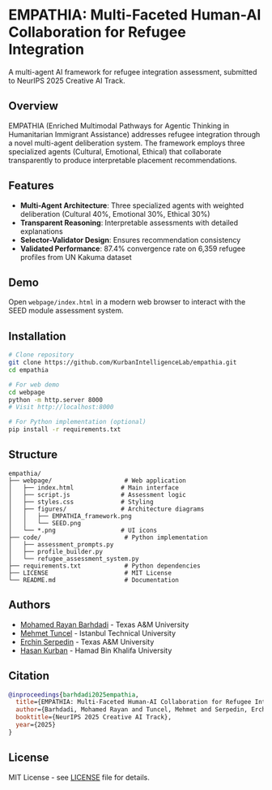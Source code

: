 # EMPATHIA: Multi-Faceted Human-AI Collaboration for Refugee Integration

A multi-agent AI framework for refugee integration assessment, submitted to NeurIPS 2025 Creative AI Track.

## Overview

EMPATHIA (Enriched Multimodal Pathways for Agentic Thinking in Humanitarian Immigrant Assistance) addresses refugee integration through a novel multi-agent deliberation system. The framework employs three specialized agents (Cultural, Emotional, Ethical) that collaborate transparently to produce interpretable placement recommendations.

## Features

- **Multi-Agent Architecture**: Three specialized agents with weighted deliberation (Cultural 40%, Emotional 30%, Ethical 30%)
- **Transparent Reasoning**: Interpretable assessments with detailed explanations
- **Selector-Validator Design**: Ensures recommendation consistency
- **Validated Performance**: 87.4% convergence rate on 6,359 refugee profiles from UN Kakuma dataset

## Demo

Open `webpage/index.html` in a modern web browser to interact with the SEED module assessment system.

## Installation

```bash
# Clone repository
git clone https://github.com/KurbanIntelligenceLab/empathia.git
cd empathia

# For web demo
cd webpage
python -m http.server 8000
# Visit http://localhost:8000

# For Python implementation (optional)
pip install -r requirements.txt
```

## Structure

```
empathia/
├── webpage/                    # Web application
│   ├── index.html             # Main interface
│   ├── script.js              # Assessment logic
│   ├── styles.css             # Styling
│   ├── figures/               # Architecture diagrams
│   │   ├── EMPATHIA_framework.png
│   │   └── SEED.png
│   └── *.png                  # UI icons
├── code/                       # Python implementation
│   ├── assessment_prompts.py
│   ├── profile_builder.py
│   └── refugee_assessment_system.py
├── requirements.txt            # Python dependencies
├── LICENSE                     # MIT License
└── README.md                   # Documentation
```

## Authors

- [Mohamed Rayan Barhdadi](https://bmrayan.com) - Texas A&M University
- [Mehmet Tuncel](https://web.itu.edu.tr/tuncelm/) - Istanbul Technical University
- [Erchin Serpedin](https://engineering.tamu.edu/electrical/profiles/eserpedin.html) - Texas A&M University
- [Hasan Kurban](https://hasankurban.com) - Hamad Bin Khalifa University

## Citation

```bibtex
@inproceedings{barhdadi2025empathia,
  title={EMPATHIA: Multi-Faceted Human-AI Collaboration for Refugee Integration},
  author={Barhdadi, Mohamed Rayan and Tuncel, Mehmet and Serpedin, Erchin and Kurban, Hasan},
  booktitle={NeurIPS 2025 Creative AI Track},
  year={2025}
}
```

## License

MIT License - see [LICENSE](LICENSE) file for details.